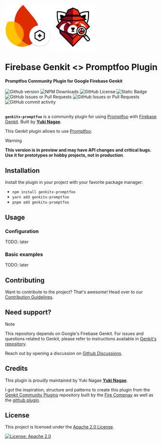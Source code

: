 <div style="display: flex; align-items: flex-start;">
  <img src="./assets/genkit.svg" title="Firebase Genkit" alt="Firebase Genkit Logo" style="width: 150px;">
  <img src="./assets/promptfoo.svg" title="Promptfoo" alt="Promptfoo Logo" style="width: 150px;">
</div>

<h1>
   Firebase Genkit <> Promptfoo Plugin
</h1>

<h4>Promptfoo Community Plugin for Google Firebase Genkit</h4>

<div>
   <img alt="Github version" src="https://img.shields.io/github/v/release/yukinagae/genkitx-promptfoo">
   <img alt="NPM Downloads" src="https://img.shields.io/npm/dw/genkitx-promptfoo">
   <img alt="GitHub License" src="https://img.shields.io/github/license/yukinagae/genkitx-promptfoo">
   <img alt="Static Badge" src="https://img.shields.io/badge/yes-a?label=maintained">
</div>

<div>
   <img alt="GitHub Issues or Pull Requests" src="https://img.shields.io/github/issues/yukinagae/genkitx-promptfoo?color=blue">
   <img alt="GitHub Issues or Pull Requests" src="https://img.shields.io/github/issues-pr/yukinagae/genkitx-promptfoo?color=blue">
   <img alt="GitHub commit activity" src="https://img.shields.io/github/commit-activity/m/yukinagae/genkitx-promptfoo">
</div>

</br>

**`genkitx-promptfoo`** is a community plugin for using [Promptfoo](https://github.com/promptfoo/promptfoo) with [Firebase Genkit](https://github.com/firebase/genkit).
Built by [**Yuki Nagae**](https://github.com/yukinagae).

This Genkit plugin allows to use [Promptfoo](https://github.com/promptfoo/promptfoo).

> [!WARNING]
> **This version is in preview and may have API changes and critical bugs. Use it for prototypes or hobby projects, not in production**.

## Installation

Install the plugin in your project with your favorite package manager:

- `npm install genkitx-promptfoo`
- `yarn add genkitx-promptfoo`
- `pnpm add genkitx-promptfoo`

## Usage

### Configuration

TODO: later

### Basic examples

TODO: later

## Contributing

Want to contribute to the project? That's awesome! Head over to our [Contribution Guidelines](https://github.com/yukinagae/genkitx-promptfoo/blob/main/CONTRIBUTING.md).

## Need support?

> [!NOTE]  
> This repository depends on Google's Firebase Genkit. For issues and questions related to Genkit, please refer to instructions available in [Genkit's repository](https://github.com/firebase/genkit).

Reach out by opening a discussion on [Github Discussions](https://github.com/yukinagae/genkitx-promptfoo/discussions).

## Credits

This plugin is proudly maintained by Yuki Nagae [**Yuki Nagae**](https://github.com/yukinagae).

I got the inspiration, structure and patterns to create this plugin from the [Genkit Community Plugins](https://github.com/TheFireCo/genkit-plugins) repository built by the [Fire Compnay](https://github.com/TheFireCo) as well as the [github plugin](https://github.com/xavidop/genkitx-github).

## License

This project is licensed under the [Apache 2.0 License](https://github.com/yukinagae/genkitx-promptfoo/blob/main/LICENSE).

[![License: Apache 2.0](https://img.shields.io/badge/License-Apache%202%2E0-lightgrey.svg)](https://github.com/yukinagae/genkitx-promptfoo/blob/main/LICENSE)
